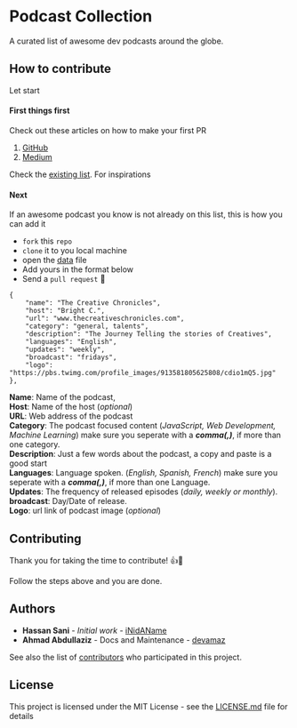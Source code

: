 # Podcast Collection
A curated list of awesome dev podcasts around the globe. 

## How to contribute
Let start 

#### First things first

Check out these articles on how to make your first PR
1. [GitHub](https://help.github.com/articles/creating-a-pull-request/)
2. [Medium](https://codeburst.io/a-step-by-step-guide-to-making-your-first-github-contribution-5302260a2940)

Check the [existing list](https://hassansani.me/podcast). For inspirations

#### Next
If an awesome podcast you know is not already on this list, this is how you can add it

* `fork` this `repo`
* `clone` it to you local machine
* open the [data](/data/podcasts.json) file
* Add yours in the format below
* Send a `pull request` 🎉

```
{
    "name": "The Creative Chronicles",
    "host": "Bright C.",
    "url": "www.thecreativeschronicles.com",
    "category": "general, talents",
    "description": "The Journey Telling the stories of Creatives",
    "languages": "English",
    "updates": "weekly",
    "broadcast": "fridays",
    "logo": "https://pbs.twimg.com/profile_images/913581805625808/cdio1mQ5.jpg"
},
```

**Name**: Name of the podcast,<br/>
**Host**: Name of the host (_optional_)<br/>
**URL**: Web address of the podcast<br/>
**Category**: The podcast focused content (_JavaScript, Web Development, Machine Learning_) make sure you seperate with a **_comma(,)_**, if more than one category.<br/>
**Description**: Just a few words about the podcast, a copy and paste is a good start<br/>
**Languages**: Language spoken. (_English, Spanish, French_) make sure you seperate with a **_comma(,)_**, if more than one Language.<br/>
**Updates**: The frequency of released episodes (_daily, weekly or monthly_).<br/>
**broadcast**: Day/Date of release.<br/>
**Logo**: url link of podcast image (_optional_)


## Contributing

Thank you for taking the time to contribute! 👍🎉

Follow the steps above and you are done.


## Authors

* **Hassan Sani** - *Initial work* - [iNidAName](https://github.com/iNidAName)
* **Ahmad Abdullaziz** - Docs and Maintenance - [devamaz](https://github.com/devamaz)

See also the list of [contributors](https://github.com/inidaname/podcast/contributors) who participated in this project.

## License

This project is licensed under the MIT License - see the [LICENSE.md](LICENSE.md) file for details

<!-- ## Acknowledgments

* Hat tip to anyone whose code was used
* Inspiration
* etc -->
